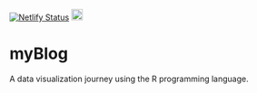 [![Netlify Status](https://api.netlify.com/api/v1/badges/6f9f7ea9-bfb9-4a32-98ec-a59b06a89245/deploy-status)](https://app.netlify.com/sites/amritpatel-dataviz/deploys)
<a rel="license" href="http://creativecommons.org/licenses/by/4.0/"><img alt="Creative Commons License" style="border-width:0" src="https://i.creativecommons.org/l/by/4.0/88x31.png" height = 20 /></a>

# myBlog

A data visualization journey using the R programming language.

